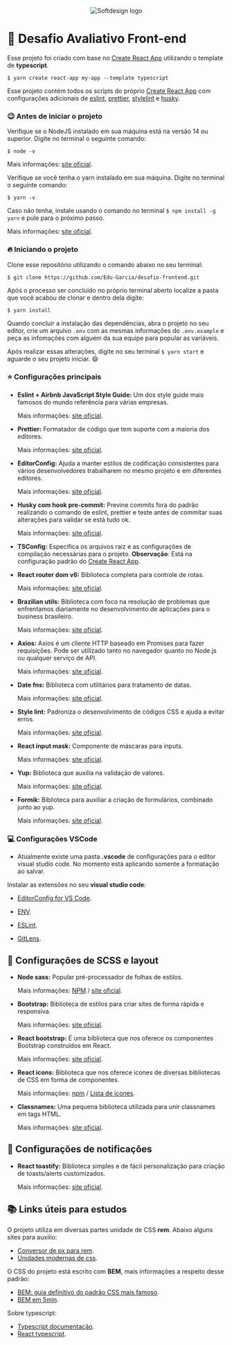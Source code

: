 <p align="center">
  <img src="https://softdesign.com.br/wp-content/themes/bones/library/images/logotipo.svg" alt="Softdesign logo" />
</p>

# :rocket: Desafio Avaliativo Front-end

Esse projeto foi criado com base no [Create React App](https://github.com/facebook/create-react-app) utilizando o template de **typescript**.

`$ yarn create react-app my-app --template typescript`

Esse projeto contém todos os scripts do próprio [Create React App](https://github.com/facebook/create-react-app) com configurações adicionais de [eslint](https://eslint.org/), [prettier](https://prettier.io/), [stylelint](https://stylelint.io/) e [husky](https://typicode.github.io/husky/#/).

### :wink: Antes de iniciar o projeto

Verifique se o NodeJS instalado em sua máquina está na versão 14 ou superior. Digite no terminal o seguinte comando:

`$ node -v`

Mais informações: [site oficial](https://nodejs.org/en/).

Verifique se você tenha o yarn instalado em sua máquina. Digite no terminal o seguinte comando:

`$ yarn -v`

Caso não tenha, instale usando o comando no terminal `$ npm install -g yarn` e pule para o próximo passo.

Mais informações: [site oficial](https://yarnpkg.com/).

### :fire: Iniciando o projeto

Clone esse repositório utilizando o comando abaixo no seu terminal:

`$ git clone https://github.com/Edu-Garcia/desafio-frontend.git`

Após o processo ser concluído no próprio terminal aberto localize a pasta que você acabou de clonar e dentro dela digite:

`$ yarn install`

Quando concluir a instalação das dependências, abra o projeto no seu editor, crie um arquivo `.env` com as mesmas informações do `.env.example` e peça as infomações com alguém da sua equipe para popular as variáveis.

Após realizar essas alterações, digite no seu terminal `$ yarn start` e aguarde o seu projeto iniciar. :smile:

### :star: Configurações principais

- **Eslint + Airbnb JavaScript Style Guide:**
  Um dos style guide mais famosos do mundo referência para várias empresas.

  Mais informações: [site oficial](https://github.com/airbnb/javascript).

- **Prettier:**
  Formatador de código que tem suporte com a maioria dos editores.

  Mais informações: [site oficial](https://prettier.io/).

- **EditorConfig:**
  Ajuda a manter estilos de codificação consistentes para vários desenvolvedores trabalharem no mesmo projeto e em diferentes editores.

  Mais informações: [site oficial](https://editorconfig.org/).

- **Husky com hook pre-commit:**
  Previne commits fora do padrão realizando o comando de eslint, prettier e teste antes de commitar suas alterações para validar se está tudo ok.

  Mais informações: [site oficial](https://typicode.github.io/husky/#/).

- **TSConfig:**
  Especifica os arquivos raiz e as configurações de compilação necessárias para o projeto.
  **Observação**: Está na configuração padrão do [Create React App](https://github.com/facebook/create-react-app).

- **React router dom v6:**
  Biblioteca completa para controle de rotas.

  Mais informações: [site oficial](https://reactrouter.com/docs/en/v6/getting-started/overview).

- **Brazilian utils:**
  Biblioteca com foco na resolução de problemas que enfrentamos diariamente no desenvolvimento de aplicações para o business brasileiro.

  Mais informações: [site oficial](https://brazilian-utils.com.br/#/getting-started).

- **Axios:**
  Axios é um cliente HTTP baseado em Promises para fazer requisições. Pode ser utilizado tanto no navegador quanto no Node.js ou qualquer serviço de API.

  Mais informações: [site oficial](https://axios-http.com/).

- **Date fns:**
  Biblioteca com utilitários para tratamento de datas.

  Mais informações: [site oficial](https://date-fns.org/).

- **Style lint:**
  Padroniza o desenvolvimento de códigos CSS e ajuda a evitar erros.

  Mais informações: [site oficial](https://stylelint.io/).

- **React input mask:**
  Componente de máscaras para inputs.

  Mais informações: [site oficial](https://github.com/sanniassin/react-input-mask).

- **Yup:**
  Biblioteca que auxilia na validação de valores.

  Mais informações: [site oficial](https://www.npmjs.com/package/yup).

- **Formik:**
  Biblioteca para auxiliar a criação de formulários, combinado junto ao yup.

  Mais informações: [site oficial](https://www.npmjs.com/package/yup).

### :computer: Configurações VSCode

- Atualmente existe uma pasta **.vscode** de configurações para o editor visual studio code. No momento está aplicando somente a formatação ao salvar.

Instalar as extensões no seu **visual studio code**:

- [EditorConfig for VS Code](https://marketplace.visualstudio.com/items?itemName=EditorConfig.EditorConfig).

- [ENV](https://marketplace.visualstudio.com/items?itemName=IronGeek.vscode-env).

- [ESLint](https://marketplace.visualstudio.com/items?itemName=dbaeumer.vscode-eslint).

- [GitLens](https://marketplace.visualstudio.com/items?itemName=eamodio.gitlens).

## :art: Configurações de SCSS e layout

- **Node sass:**
  Popular pré-processador de folhas de estilos.

  Mais informações: [NPM](https://www.npmjs.com/package/node-sass) / [site oficial](https://sass-lang.com/).

- **Bootstrap:**
  Biblioteca de estilos para criar sites de forma rápida e responsiva.

  Mais informações: [site oficial](https://getbootstrap.com/docs/5.1/getting-started/introduction/).

- **React bootstrap:**
  É uma biblioteca que nos oferece os componentes Bootstrap construídos em React.

  Mais informações: [site oficial](https://react-bootstrap.github.io/).

- **React icons:**
  Biblioteca que nos oferece ícones de diversas bibliotecas de CSS em forma de componentes.

  Mais informações: [npm](https://www.npmjs.com/package/react-icons) / [Lista de ícones](https://react-icons.github.io/react-icons/).

- **Classnames:**
  Uma pequena biblioteca utilizada para unir classnames em tags HTML.

  Mais informações: [site oficial](https://www.npmjs.com/package/classnames).

## :rotating_light: Configurações de notificações

- **React toastify:**
  Biblioteca simples e de fácil personalização para criação de toasts/alerts customizados.

  Mais informações: [site oficial](https://fkhadra.github.io/react-toastify/introduction).

## :books: Links úteis para estudos

O projeto utiliza em diversas partes unidade de CSS **rem**. Abaixo alguns sites para auxilio:

- [Conversor de px para rem](https://nekocalc.com/px-to-rem-converter).
- [Unidades modernas de css](https://desenvolvimentoparaweb.com/css/unidades-css-rem-vh-vw-vmin-vmax-ex-ch/).

O CSS do projeto está escrito com **BEM**, mais informações a respeito desse padrão:

- [BEM: guia definitivo do padrão CSS mais famoso](https://desenvolvimentoparaweb.com/css/bem/).
- [BEM em 5min](https://medium.com/trainingcenter/bem-em-5min-f5c80fd23439).

Sobre typescript:

- [Typescript documentação](https://www.typescriptlang.org/docs/).
- [React typescript](https://react-typescript-cheatsheet.netlify.app/docs/basic/setup).
